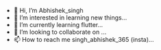 - 👋 Hi, I’m Abhishek_singh
- 👀 I’m interested in learning new things...
- 🌱 I’m currently learning flutter...
- 💞️ I’m looking to collaborate on ...
- 📫 How to reach me singh_abhishek_365 (insta)...

<!---
singhabhishek365/singhabhishek365 is a ✨ special ✨ repository because its `README.md` (this file) appears on your GitHub profile.
You can click the Preview link to take a look at your changes.
--->
